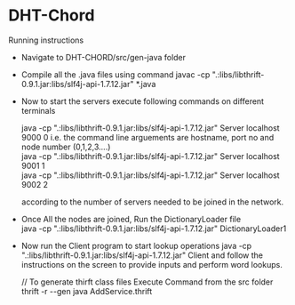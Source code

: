 # DHT-Chord

Running instructions

* Navigate to DHT-CHORD/src/gen-java folder
* Compile all the .java files using command 
  javac -cp ".:libs/libthrift-0.9.1.jar:libs/slf4j-api-1.7.12.jar" *.java
* Now to start the servers execute following commands on different terminals

  java -cp ".:libs/libthrift-0.9.1.jar:libs/slf4j-api-1.7.12.jar" Server localhost 9000 0
  i.e. the command line arguements are hostname, port no and node number (0,1,2,3....)                                                     
  java -cp ".:libs/libthrift-0.9.1.jar:libs/slf4j-api-1.7.12.jar" Server localhost 9001 1                                           
  java -cp ".:libs/libthrift-0.9.1.jar:libs/slf4j-api-1.7.12.jar" Server localhost 9002 2
  
  according to the number of servers needed to be joined in the network.
  
* Once All the nodes are joined, Run the DictionaryLoader file                                                                  
  java -cp ".:libs/libthrift-0.9.1.jar:libs/slf4j-api-1.7.12.jar" DictionaryLoader1
 
* Now run the Client program to start lookup operations 
  java -cp ".:libs/libthrift-0.9.1.jar:libs/slf4j-api-1.7.12.jar" Client 
  and follow the instructions on the screen to provide inputs and perform word lookups.
  
  
  // To generate thirft class files Execute Command from the src folder
  thrift -r --gen java AddService.thrift
  
 
 
